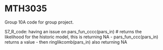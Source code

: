 # MTH3035
Group 10A code for group project.

S7_R_code: having an issue on pars_fun_cccc(pars_in) # returns the likelihood for the historic model, this is returning NA - pars_fun_ccc(pars_in) returns a value - then ringlikcomb(pars_in) also returning NA
